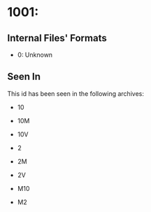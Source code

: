 # 1001: 

## Internal Files' Formats
- 0: Unknown

## Seen In

This id has been seen in the following archives:  

- 10  

- 10M  

- 10V  

- 2  

- 2M  

- 2V  

- M10  

- M2  
